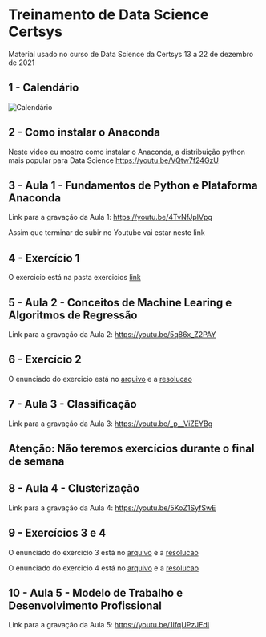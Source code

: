 # Treinamento de Data Science Certsys
Material usado no curso de Data Science da Certsys 13 a 22 de dezembro de 2021

## 1 - Calendário

![Calendário](images/calendario.png)

## 2 - Como instalar o Anaconda

Neste video eu mostro como instalar o Anaconda, a distribuição python mais popular para Data Science
https://youtu.be/VQtw7f24GzU

## 3 - Aula 1 - Fundamentos de Python e Plataforma Anaconda

Link para a gravação da Aula 1:
https://youtu.be/4TvNfJpIVpg

Assim que terminar de subir no Youtube vai estar neste link

## 4 - Exercício 1 
O exercicio está na pasta exercicios [link](exercicios/1.Exercicio_Fundamentos_de_Pyhton_14_12_2021.ipynb)


## 5 - Aula 2 - Conceitos de Machine Learing e Algoritmos de Regressão
Link para a gravação da Aula 2:
https://youtu.be/5q86x_Z2PAY

## 6 - Exercício 2
O enunciado do exercicio está no [arquivo](exercicios/Exercicio_2.md) e a [resolucao](exercicios/2.Exercício_Regressao_resolucao_16_12_2021.ipynb)

## 7 - Aula 3 - Classificação 
Link para a gravação da Aula 3:
https://youtu.be/_p__ViZEYBg

## Atenção: Não teremos exercícios durante o final de semana

## 8 -  Aula 4 - Clusterização
Link para a gravação da Aula 4:
https://youtu.be/5KoZ1SyfSwE

## 9 - Exercícios 3 e 4
O enunciado do exercicio 3 está no [arquivo](exercicios/Exercicio_3.md) e a [resolucao](exercicios/3.Exercício_Classificacao_resolucao_21_12_2021.ipynb)

O enunciado do exercicio 4 está no [arquivo](exercicios/Exercicio_4.md) e a [resolucao](exercicios/4.Exercício_clusterizacao_resolucao_21_12_2021.ipynb)

## 10 - Aula 5 - Modelo de Trabalho e Desenvolvimento Profissional
Link para a gravação da Aula 5:
https://youtu.be/1IfqUPzJEdI
